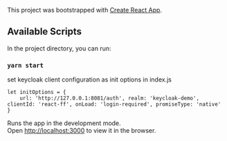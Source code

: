 This project was bootstrapped with [Create React App](https://github.com/facebook/create-react-app).

## Available Scripts

In the project directory, you can run:

### `yarn start`

set keycloak client configuration as init options in index.js
```
let initOptions = {
    url: 'http://127.0.0.1:8081/auth', realm: 'keycloak-demo', clientId: 'react-ff', onLoad: 'login-required', promiseType: 'native'
}
```

Runs the app in the development mode.<br />
Open [http://localhost:3000](http://localhost:3000) to view it in the browser.







